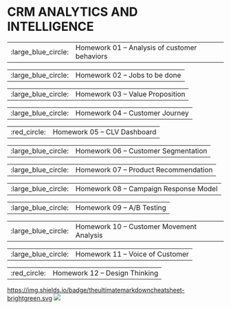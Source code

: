 # CRM ANALYTICS AND INTELLIGENCE
<table> <tr> <td> :large_blue_circle: </td> <td> Homework 01 – Analysis of customer behaviors </td>  </tr> </table> 
<table> <tr> <td> :large_blue_circle: </td> <td> Homework 02 – Jobs to be done </td> </tr> </table>
<table> <tr> <td> :large_blue_circle: </td> <td> Homework 03 – Value Proposition </td> </tr> </table>
<table> <tr> <td> :large_blue_circle: </td> <td> Homework 04 – Customer Journey </td> </tr> </table>
<table> <tr> <td> :red_circle:  </td> <td> Homework 05 – CLV Dashboard </td> </tr> </table>
<table> <tr> <td> :large_blue_circle: </td> <td> Homework 06 – Customer Segmentation </td> </tr> </table>
<table> <tr> <td> :large_blue_circle: </td> <td> Homework 07 – Product Recommendation </td> </tr> </table>
<table> <tr> <td> :large_blue_circle: </td> <td> Homework 08 – Campaign Response Model </td> </tr> </table>
<table> <tr> <td> :large_blue_circle: </td> <td> Homework 09 – A/B Testing </td> </tr> </table>
<table> <tr> <td> :large_blue_circle: </td> <td> Homework 10 – Customer Movement Analysis </td> </tr> </table>
<table> <tr> <td> :large_blue_circle: </td> <td> Homework 11 – Voice of Customer </td> </tr> </table>
<table> <tr> <td> :red_circle: </td> <td> Homework 12 – Design Thinking </td> </tr> </table>



https://img.shields.io/badge/theultimatemarkdowncheatsheet-brightgreen.svg
<img src = " https://img.shields.io/badge/theultimatemarkdowncheatsheet-brightgreen.svg " />
